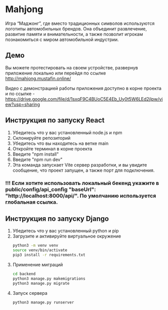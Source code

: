 # Mahjong

Игра “Маджонг”, где вместо традиционных символов используются логотипы автомобильных брендов. Она объединит развлечение, развитие памяти и внимательности, а также позволит игрокам познакомиться с миром автомобильной индустрии.

## Демо

Вы можете протестировать на своем устройстве, развернув приложение локально или перейдя по ссылке http://mahjong.mustafin.online/

Видео с демонстрацией работы приложения доступно в корне проекта и по ссылке - https://drive.google.com/file/d/1sxqF9C4BUoC5E4Eb_Uy0t5W6LEd2jlpw/view?usp=sharing

## Инструкция по запуску React

1. Убедитесь что у вас установленный node.js и npm
2. Склонируйте репозиторий
3. Убедитесь что вы находитесь на ветке main
4. Откройте терминал в корне проекта
5. Введите "npm install"
6. Введите "npm run dev"
7. Эта команда запускает Vite сервер разработки, и вы увидите сообщение, что проект запущен, а также порт для подключения.

### !!! Если хотите использовать локальный бекенд укажите в public/config/api_config "baseUrl": "http://localhost:8000/api/". По умолчанию используется глобальная ссылка.

## Инструкция по запуску Django

1. Убедитесь что у вас установленный python и pip
2. Загрузите и активируйте виртуальное окружение
   ```bash
   python3 -m venv venv
   source venv/bin/activate
   pip3 install -r requirements.txt
   ```
3. Применение миграций
   ```bash
   cd backend
   python3 manage.py makemigrations
   python3 manage.py migrate
   ```
4. Запуск сервера
   ```bash
   python3 manage.py runserver
   ```
